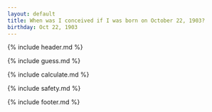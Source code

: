 ```yaml
---
layout: default
title: When was I conceived if I was born on October 22, 1903?
birthday: Oct 22, 1903
---
```


{% include header.md %}

{% include guess.md %}

{% include calculate.md %}

{% include safety.md %}

{% include footer.md %}



